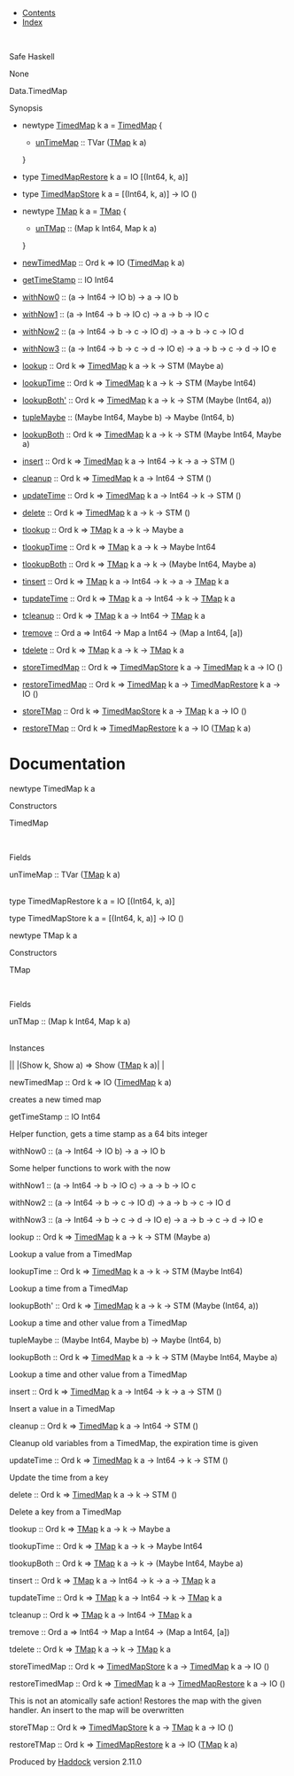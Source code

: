 -   [Contents](index.html)
-   [Index](doc-index.html)

 

Safe Haskell

None

Data.TimedMap

Synopsis

-   newtype [TimedMap](#t:TimedMap) k a = [TimedMap](#v:TimedMap) {
    -   [unTimeMap](#v:unTimeMap) :: TVar ([TMap](Data-TimedMap.html#t:TMap) k a)

    }
-   type [TimedMapRestore](#t:TimedMapRestore) k a = IO [(Int64, k, a)]
-   type [TimedMapStore](#t:TimedMapStore) k a = [(Int64, k, a)] -\> IO ()
-   newtype [TMap](#t:TMap) k a = [TMap](#v:TMap) {
    -   [unTMap](#v:unTMap) :: (Map k Int64, Map k a)

    }
-   [newTimedMap](#v:newTimedMap) :: Ord k =\> IO ([TimedMap](Data-TimedMap.html#t:TimedMap) k a)
-   [getTimeStamp](#v:getTimeStamp) :: IO Int64
-   [withNow0](#v:withNow0) :: (a -\> Int64 -\> IO b) -\> a -\> IO b
-   [withNow1](#v:withNow1) :: (a -\> Int64 -\> b -\> IO c) -\> a -\> b -\> IO c
-   [withNow2](#v:withNow2) :: (a -\> Int64 -\> b -\> c -\> IO d) -\> a -\> b -\> c -\> IO d
-   [withNow3](#v:withNow3) :: (a -\> Int64 -\> b -\> c -\> d -\> IO e) -\> a -\> b -\> c -\> d -\> IO e
-   [lookup](#v:lookup) :: Ord k =\> [TimedMap](Data-TimedMap.html#t:TimedMap) k a -\> k -\> STM (Maybe a)
-   [lookupTime](#v:lookupTime) :: Ord k =\> [TimedMap](Data-TimedMap.html#t:TimedMap) k a -\> k -\> STM (Maybe Int64)
-   [lookupBoth'](#v:lookupBoth-39-) :: Ord k =\> [TimedMap](Data-TimedMap.html#t:TimedMap) k a -\> k -\> STM (Maybe (Int64, a))
-   [tupleMaybe](#v:tupleMaybe) :: (Maybe Int64, Maybe b) -\> Maybe (Int64, b)
-   [lookupBoth](#v:lookupBoth) :: Ord k =\> [TimedMap](Data-TimedMap.html#t:TimedMap) k a -\> k -\> STM (Maybe Int64, Maybe a)
-   [insert](#v:insert) :: Ord k =\> [TimedMap](Data-TimedMap.html#t:TimedMap) k a -\> Int64 -\> k -\> a -\> STM ()
-   [cleanup](#v:cleanup) :: Ord k =\> [TimedMap](Data-TimedMap.html#t:TimedMap) k a -\> Int64 -\> STM ()
-   [updateTime](#v:updateTime) :: Ord k =\> [TimedMap](Data-TimedMap.html#t:TimedMap) k a -\> Int64 -\> k -\> STM ()
-   [delete](#v:delete) :: Ord k =\> [TimedMap](Data-TimedMap.html#t:TimedMap) k a -\> k -\> STM ()
-   [tlookup](#v:tlookup) :: Ord k =\> [TMap](Data-TimedMap.html#t:TMap) k a -\> k -\> Maybe a
-   [tlookupTime](#v:tlookupTime) :: Ord k =\> [TMap](Data-TimedMap.html#t:TMap) k a -\> k -\> Maybe Int64
-   [tlookupBoth](#v:tlookupBoth) :: Ord k =\> [TMap](Data-TimedMap.html#t:TMap) k a -\> k -\> (Maybe Int64, Maybe a)
-   [tinsert](#v:tinsert) :: Ord k =\> [TMap](Data-TimedMap.html#t:TMap) k a -\> Int64 -\> k -\> a -\> [TMap](Data-TimedMap.html#t:TMap) k a
-   [tupdateTime](#v:tupdateTime) :: Ord k =\> [TMap](Data-TimedMap.html#t:TMap) k a -\> Int64 -\> k -\> [TMap](Data-TimedMap.html#t:TMap) k a
-   [tcleanup](#v:tcleanup) :: Ord k =\> [TMap](Data-TimedMap.html#t:TMap) k a -\> Int64 -\> [TMap](Data-TimedMap.html#t:TMap) k a
-   [tremove](#v:tremove) :: Ord a =\> Int64 -\> Map a Int64 -\> (Map a Int64, [a])
-   [tdelete](#v:tdelete) :: Ord k =\> [TMap](Data-TimedMap.html#t:TMap) k a -\> k -\> [TMap](Data-TimedMap.html#t:TMap) k a
-   [storeTimedMap](#v:storeTimedMap) :: Ord k =\> [TimedMapStore](Data-TimedMap.html#t:TimedMapStore) k a -\> [TimedMap](Data-TimedMap.html#t:TimedMap) k a -\> IO ()
-   [restoreTimedMap](#v:restoreTimedMap) :: Ord k =\> [TimedMap](Data-TimedMap.html#t:TimedMap) k a -\> [TimedMapRestore](Data-TimedMap.html#t:TimedMapRestore) k a -\> IO ()
-   [storeTMap](#v:storeTMap) :: Ord k =\> [TimedMapStore](Data-TimedMap.html#t:TimedMapStore) k a -\> [TMap](Data-TimedMap.html#t:TMap) k a -\> IO ()
-   [restoreTMap](#v:restoreTMap) :: Ord k =\> [TimedMapRestore](Data-TimedMap.html#t:TimedMapRestore) k a -\> IO ([TMap](Data-TimedMap.html#t:TMap) k a)

Documentation
=============

newtype TimedMap k a

Constructors

TimedMap

 

Fields

unTimeMap :: TVar ([TMap](Data-TimedMap.html#t:TMap) k a)  
 

type TimedMapRestore k a = IO [(Int64, k, a)]

type TimedMapStore k a = [(Int64, k, a)] -\> IO ()

newtype TMap k a

Constructors

TMap

 

Fields

unTMap :: (Map k Int64, Map k a)  
 

Instances

||
|(Show k, Show a) =\> Show ([TMap](Data-TimedMap.html#t:TMap) k a)| |

newTimedMap :: Ord k =\> IO ([TimedMap](Data-TimedMap.html#t:TimedMap) k a)

creates a new timed map

getTimeStamp :: IO Int64

Helper function, gets a time stamp as a 64 bits integer

withNow0 :: (a -\> Int64 -\> IO b) -\> a -\> IO b

Some helper functions to work with the now

withNow1 :: (a -\> Int64 -\> b -\> IO c) -\> a -\> b -\> IO c

withNow2 :: (a -\> Int64 -\> b -\> c -\> IO d) -\> a -\> b -\> c -\> IO d

withNow3 :: (a -\> Int64 -\> b -\> c -\> d -\> IO e) -\> a -\> b -\> c -\> d -\> IO e

lookup :: Ord k =\> [TimedMap](Data-TimedMap.html#t:TimedMap) k a -\> k -\> STM (Maybe a)

Lookup a value from a TimedMap

lookupTime :: Ord k =\> [TimedMap](Data-TimedMap.html#t:TimedMap) k a -\> k -\> STM (Maybe Int64)

Lookup a time from a TimedMap

lookupBoth' :: Ord k =\> [TimedMap](Data-TimedMap.html#t:TimedMap) k a -\> k -\> STM (Maybe (Int64, a))

Lookup a time and other value from a TimedMap

tupleMaybe :: (Maybe Int64, Maybe b) -\> Maybe (Int64, b)

lookupBoth :: Ord k =\> [TimedMap](Data-TimedMap.html#t:TimedMap) k a -\> k -\> STM (Maybe Int64, Maybe a)

Lookup a time and other value from a TimedMap

insert :: Ord k =\> [TimedMap](Data-TimedMap.html#t:TimedMap) k a -\> Int64 -\> k -\> a -\> STM ()

Insert a value in a TimedMap

cleanup :: Ord k =\> [TimedMap](Data-TimedMap.html#t:TimedMap) k a -\> Int64 -\> STM ()

Cleanup old variables from a TimedMap, the expiration time is given

updateTime :: Ord k =\> [TimedMap](Data-TimedMap.html#t:TimedMap) k a -\> Int64 -\> k -\> STM ()

Update the time from a key

delete :: Ord k =\> [TimedMap](Data-TimedMap.html#t:TimedMap) k a -\> k -\> STM ()

Delete a key from a TimedMap

tlookup :: Ord k =\> [TMap](Data-TimedMap.html#t:TMap) k a -\> k -\> Maybe a

tlookupTime :: Ord k =\> [TMap](Data-TimedMap.html#t:TMap) k a -\> k -\> Maybe Int64

tlookupBoth :: Ord k =\> [TMap](Data-TimedMap.html#t:TMap) k a -\> k -\> (Maybe Int64, Maybe a)

tinsert :: Ord k =\> [TMap](Data-TimedMap.html#t:TMap) k a -\> Int64 -\> k -\> a -\> [TMap](Data-TimedMap.html#t:TMap) k a

tupdateTime :: Ord k =\> [TMap](Data-TimedMap.html#t:TMap) k a -\> Int64 -\> k -\> [TMap](Data-TimedMap.html#t:TMap) k a

tcleanup :: Ord k =\> [TMap](Data-TimedMap.html#t:TMap) k a -\> Int64 -\> [TMap](Data-TimedMap.html#t:TMap) k a

tremove :: Ord a =\> Int64 -\> Map a Int64 -\> (Map a Int64, [a])

tdelete :: Ord k =\> [TMap](Data-TimedMap.html#t:TMap) k a -\> k -\> [TMap](Data-TimedMap.html#t:TMap) k a

storeTimedMap :: Ord k =\> [TimedMapStore](Data-TimedMap.html#t:TimedMapStore) k a -\> [TimedMap](Data-TimedMap.html#t:TimedMap) k a -\> IO ()

restoreTimedMap :: Ord k =\> [TimedMap](Data-TimedMap.html#t:TimedMap) k a -\> [TimedMapRestore](Data-TimedMap.html#t:TimedMapRestore) k a -\> IO ()

This is not an atomically safe action! Restores the map with the given handler. An insert to the map will be overwritten

storeTMap :: Ord k =\> [TimedMapStore](Data-TimedMap.html#t:TimedMapStore) k a -\> [TMap](Data-TimedMap.html#t:TMap) k a -\> IO ()

restoreTMap :: Ord k =\> [TimedMapRestore](Data-TimedMap.html#t:TimedMapRestore) k a -\> IO ([TMap](Data-TimedMap.html#t:TMap) k a)

Produced by [Haddock](http://www.haskell.org/haddock/) version 2.11.0
